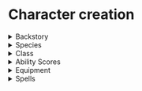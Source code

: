 # Character creation

<details>
  <summary> Backstory </summary>
  Rough idea, who is your character, where do they come from, what drives them?
</details>

<details>
  <summary> Species </summary>
  Pick one of https://www.dndbeyond.com/races
  
  Also pick subspecies if applicable.
  
  Note down which ones you have picked in your character sheet.
</details>

<details>
  <summary> Class </summary>
  Pick one of https://www.dndbeyond.com/classes
  Write down class and subclass if applicable
</details>

<details>
  <summary> Ability Scores </summary>
  - Point buy or standard array, apply bonus from species and background
  - Calculate and write down saving throws
  - Calculate and write down skills
  - Calculate and write down HP, AC, Init, PP
</details>

<details>
  <summary> Equipment </summary>
  Choose starting equipment
  Write down attack hit / damage
</details>

<details>
  <summary> Spells </summary>
  Choose spells
</details>
